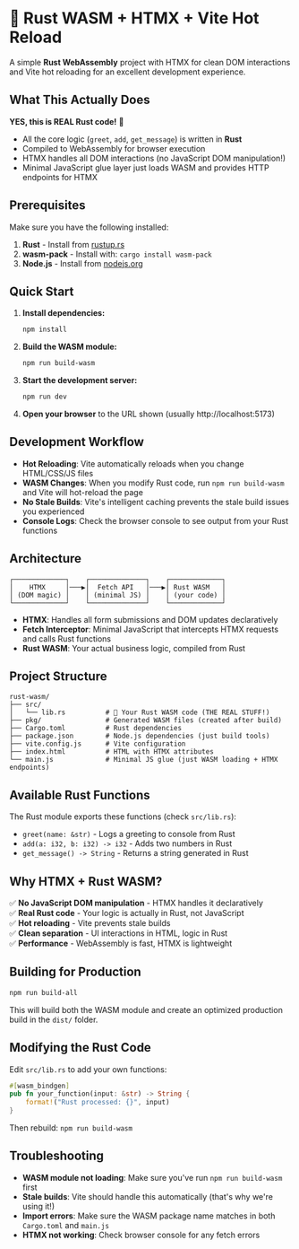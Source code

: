 # 🦀 Rust WASM + HTMX + Vite Hot Reload

A simple **Rust WebAssembly** project with HTMX for clean DOM interactions and Vite hot reloading for an excellent development experience.

## What This Actually Does

**YES, this is REAL Rust code!** 🦀
- All the core logic (`greet`, `add`, `get_message`) is written in **Rust**
- Compiled to WebAssembly for browser execution
- HTMX handles all DOM interactions (no JavaScript DOM manipulation!)
- Minimal JavaScript glue layer just loads WASM and provides HTTP endpoints for HTMX

## Prerequisites

Make sure you have the following installed:

1. **Rust** - Install from [rustup.rs](https://rustup.rs/)
2. **wasm-pack** - Install with: `cargo install wasm-pack`
3. **Node.js** - Install from [nodejs.org](https://nodejs.org/)

## Quick Start

1. **Install dependencies:**
   ```bash
   npm install
   ```

2. **Build the WASM module:**
   ```bash
   npm run build-wasm
   ```

3. **Start the development server:**
   ```bash
   npm run dev
   ```

4. **Open your browser** to the URL shown (usually http://localhost:5173)

## Development Workflow

- **Hot Reloading**: Vite automatically reloads when you change HTML/CSS/JS files
- **WASM Changes**: When you modify Rust code, run `npm run build-wasm` and Vite will hot-reload the page
- **No Stale Builds**: Vite's intelligent caching prevents the stale build issues you experienced
- **Console Logs**: Check the browser console to see output from your Rust functions

## Architecture

```
┌─────────────┐    ┌──────────────┐    ┌─────────────┐
│    HTMX     │───▶│  Fetch API   │───▶│ Rust WASM   │
│ (DOM magic) │    │ (minimal JS) │    │ (your code) │
└─────────────┘    └──────────────┘    └─────────────┘
```

- **HTMX**: Handles all form submissions and DOM updates declaratively
- **Fetch Interceptor**: Minimal JavaScript that intercepts HTMX requests and calls Rust functions
- **Rust WASM**: Your actual business logic, compiled from Rust

## Project Structure

```
rust-wasm/
├── src/
│   └── lib.rs          # 🦀 Your Rust WASM code (THE REAL STUFF!)
├── pkg/                # Generated WASM files (created after build)
├── Cargo.toml          # Rust dependencies
├── package.json        # Node.js dependencies (just build tools)
├── vite.config.js      # Vite configuration
├── index.html          # HTML with HTMX attributes
└── main.js             # Minimal JS glue (just WASM loading + HTMX endpoints)
```

## Available Rust Functions

The Rust module exports these functions (check `src/lib.rs`):

- `greet(name: &str)` - Logs a greeting to console from Rust
- `add(a: i32, b: i32) -> i32` - Adds two numbers in Rust
- `get_message() -> String` - Returns a string generated in Rust

## Why HTMX + Rust WASM?

✅ **No JavaScript DOM manipulation** - HTMX handles it declaratively  
✅ **Real Rust code** - Your logic is actually in Rust, not JavaScript  
✅ **Hot reloading** - Vite prevents stale builds  
✅ **Clean separation** - UI interactions in HTML, logic in Rust  
✅ **Performance** - WebAssembly is fast, HTMX is lightweight  

## Building for Production

```bash
npm run build-all
```

This will build both the WASM module and create an optimized production build in the `dist/` folder.

## Modifying the Rust Code

Edit `src/lib.rs` to add your own functions:

```rust
#[wasm_bindgen]
pub fn your_function(input: &str) -> String {
    format!("Rust processed: {}", input)
}
```

Then rebuild: `npm run build-wasm`

## Troubleshooting

- **WASM module not loading**: Make sure you've run `npm run build-wasm` first
- **Stale builds**: Vite should handle this automatically (that's why we're using it!)
- **Import errors**: Make sure the WASM package name matches in both `Cargo.toml` and `main.js`
- **HTMX not working**: Check browser console for any fetch errors 